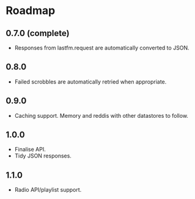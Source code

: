 # Roadmap

## 0.7.0 (complete)
* Responses from lastfm.request are automatically converted to JSON.

## 0.8.0
* Failed scrobbles are automatically retried when appropriate.

## 0.9.0
* Caching support. Memory and reddis with other datastores to follow.

## 1.0.0
* Finalise API.
* Tidy JSON responses.

## 1.1.0
* Radio API/playlist support.
